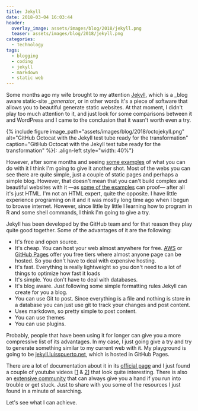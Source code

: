 ```yaml
---
title: Jekyll
date: 2018-03-04 16:03:44
header: 
  overlay_image: assets/images/blog/2018/jekyll.png
  teaser: assets/images/blog/2018/jekyll.png
categories:
  - Technology
tags:
  - blogging
  - coding
  - jekyll
  - markdown
  - static web
---
```

Some months ago my wife brought to my attention [Jekyll](https://jekyllrb.com), which is a _blog aware static-site __generator_, or in other words it's a piece of software that allows you to beautiful generate static websites. At that moment, I didn't play too much attention to it, and just look for some comparisons between it and WordPress and I came to the conclusion that it wasn't worth even a try.

  {% include figure image_path="assets/images/blog/2018/octojekyll.png" alt="GitHub Octocat with the Jekyll test tube ready for the transformation" caption="GitHub Octocat with the Jekyll test tube ready for the transformation" %}{: .align-left style="width: 40%"}

However, after some months and seeing [some examples](https://github.com/jekyll/jekyll/wiki/Sites) of what you can do with it I think I'm going to give it another shot. Most of the webs you can see there are quite simple, just a couple of static pages and perhaps a simple blog. However, that doesn't mean that you can't build complex and beautiful websites with it —as [some of the examples](http://jentrata.org) can proof— after all it's just HTML. I'm not an HTML expert, quite the opposite. I have little experience programing on it and it was mostly long time ago when I begun to browse internet. However, since little by little I learning how to program in R and some shell commands, I think I'm going to give a try.

Jekyll has been developed by the GitHub team and for that reason they play quite good together. Some of the advantages of it are the following:

  * It's free and open source.
  * It's cheap. You can host your web almost anywhere for free. [AWS](https://aws.amazon.com/) or [GitHub Pages](https://pages.github.com/) offer you free tiers where almost anyone page can be hosted. So you don't have to deal with expensive hosting.
  * It's fast. Everything is really lightweight so you don't need to a lot of things to optimize how fast it loads
  * It's simple. You don't have to deal with databases.
  * It's blog aware. Just following some simple formatting rules Jekyll can create for you a blog.
  * You can use Git to post. Since everything is a file and nothing is store in a database you can just use git to track your changes and post content.
  * Uses markdown, so pretty simple to post content.
  * You can use themes
  * You can use plugins.

Probably, people that have been using it for longer can give you a more compressive list of its advantages. In my case, I just going give a try and try to generate something similar to my current web with it. My playground is going to be [jekyll.luisspuerto.net](http://jekyl.luisspuerto.net), which is hosted in GitHub Pages.

There are a lot of documentation about it in its [official page](https://jekyllrb.com/docs/home/) and I just found a couple of youtube videos [[1](https://www.youtube.com/watch?v=wkDc6KPvLhw) & [2](https://www.youtube.com/watch?v=iWowJBRMtpc)] that look quite interesting. There is also an [extensive community](https://talk.jekyllrb.com) that can always give you a hand if you run into trouble or get stuck. Just to share with you some of the resources I just found in a minute of searching.

Let's see what I can achieve.
